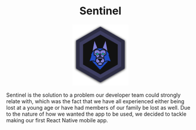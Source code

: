 <h1 align="center">Sentinel</h1>

<p align="center">
<img width="150" heigh="150" src="assets/sentinelHighRes.png" alt="Sentinel Logo"></img>
</p>

Sentinel is the solution to a problem our developer team could strongly relate with, which was the fact that we have all experienced either being lost at a young age or have had members of our family be lost as well. Due to the nature of how we wanted the app to be used, we decided to tackle making our first React Native mobile app.
